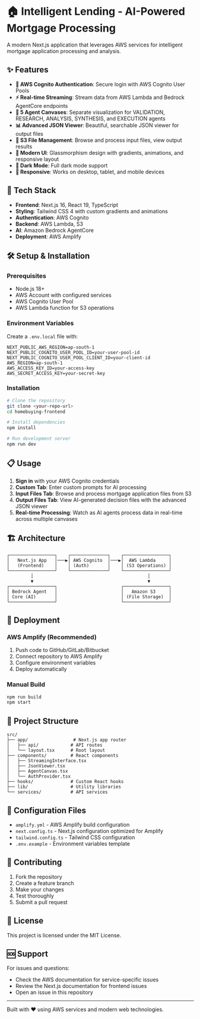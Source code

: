 # 🏠 Intelligent Lending - AI-Powered Mortgage Processing

A modern Next.js application that leverages AWS services for intelligent mortgage application processing and analysis.

## ✨ Features

- **🔐 AWS Cognito Authentication**: Secure login with AWS Cognito User Pools
- **⚡ Real-time Streaming**: Stream data from AWS Lambda and Bedrock AgentCore endpoints
- **🤖 5 Agent Canvases**: Separate visualization for VALIDATION, RESEARCH, ANALYSIS, SYNTHESIS, and EXECUTION agents
- **📊 Advanced JSON Viewer**: Beautiful, searchable JSON viewer for output files
- **📁 S3 File Management**: Browse and process input files, view output results
- **🎨 Modern UI**: Glassmorphism design with gradients, animations, and responsive layout
- **🌙 Dark Mode**: Full dark mode support
- **📱 Responsive**: Works on desktop, tablet, and mobile devices

## 🚀 Tech Stack

- **Frontend**: Next.js 16, React 19, TypeScript
- **Styling**: Tailwind CSS 4 with custom gradients and animations
- **Authentication**: AWS Cognito
- **Backend**: AWS Lambda, S3
- **AI**: Amazon Bedrock AgentCore
- **Deployment**: AWS Amplify

## 🛠️ Setup & Installation

### Prerequisites
- Node.js 18+ 
- AWS Account with configured services
- AWS Cognito User Pool
- AWS Lambda function for S3 operations

### Environment Variables
Create a `.env.local` file with:

```env
NEXT_PUBLIC_AWS_REGION=ap-south-1
NEXT_PUBLIC_COGNITO_USER_POOL_ID=your-user-pool-id
NEXT_PUBLIC_COGNITO_USER_POOL_CLIENT_ID=your-client-id
AWS_REGION=ap-south-1
AWS_ACCESS_KEY_ID=your-access-key
AWS_SECRET_ACCESS_KEY=your-secret-key
```

### Installation
```bash
# Clone the repository
git clone <your-repo-url>
cd homebuying-frontend

# Install dependencies
npm install

# Run development server
npm run dev
```

## 📋 Usage

1. **Sign in** with your AWS Cognito credentials
2. **Custom Tab**: Enter custom prompts for AI processing
3. **Input Files Tab**: Browse and process mortgage application files from S3
4. **Output Files Tab**: View AI-generated decision files with the advanced JSON viewer
5. **Real-time Processing**: Watch as AI agents process data in real-time across multiple canvases

## 🏗️ Architecture

```
┌─────────────────┐    ┌──────────────┐    ┌─────────────────┐
│   Next.js App   │───▶│ AWS Cognito  │───▶│  AWS Lambda     │
│   (Frontend)    │    │ (Auth)       │    │ (S3 Operations) │
└─────────────────┘    └──────────────┘    └─────────────────┘
         │                                           │
         ▼                                           ▼
┌─────────────────┐                        ┌─────────────────┐
│ Bedrock Agent   │                        │   Amazon S3     │
│ Core (AI)       │                        │ (File Storage)  │
└─────────────────┘                        └─────────────────┘
```


## 🚀 Deployment

### AWS Amplify (Recommended)
1. Push code to GitHub/GitLab/Bitbucket
2. Connect repository to AWS Amplify
3. Configure environment variables
4. Deploy automatically

### Manual Build
```bash
npm run build
npm start
```

## 📁 Project Structure

```
src/
├── app/                 # Next.js app router
│   ├── api/            # API routes
│   └── layout.tsx      # Root layout
├── components/         # React components
│   ├── StreamingInterface.tsx
│   ├── JsonViewer.tsx
│   ├── AgentCanvas.tsx
│   └── AuthProvider.tsx
├── hooks/              # Custom React hooks
├── lib/                # Utility libraries
└── services/           # API services
```

## 🔧 Configuration Files

- `amplify.yml` - AWS Amplify build configuration
- `next.config.ts` - Next.js configuration optimized for Amplify
- `tailwind.config.ts` - Tailwind CSS configuration
- `.env.example` - Environment variables template

## 🤝 Contributing

1. Fork the repository
2. Create a feature branch
3. Make your changes
4. Test thoroughly
5. Submit a pull request

## 📄 License

This project is licensed under the MIT License.

## 🆘 Support

For issues and questions:
- Check the AWS documentation for service-specific issues
- Review the Next.js documentation for frontend issues
- Open an issue in this repository

---

Built with ❤️ using AWS services and modern web technologies.